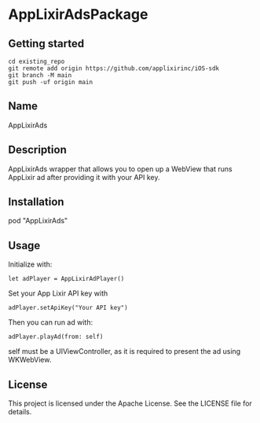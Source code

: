 # AppLixirAdsPackage



## Getting started


```
cd existing_repo
git remote add origin https://github.com/applixirinc/iOS-sdk
git branch -M main
git push -uf origin main
```


## Name
AppLixirAds

## Description
AppLixirAds wrapper that allows you to open up a WebView that runs AppLixir ad after providing it with your API key.


## Installation
pod "AppLixirAds"

## Usage
Initialize with:
```
let adPlayer = AppLixirAdPlayer()
```
Set your App Lixir API key with 
```
adPlayer.setApiKey("Your API key")
```
Then you can run ad with:
```
adPlayer.playAd(from: self)
```
self must be a UIViewController, as it is required to present the ad using WKWebView.

## License
This project is licensed under the Apache License. See the LICENSE file for details.


